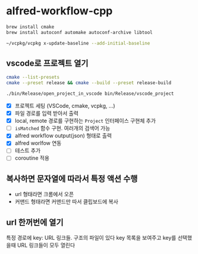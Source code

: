 # alfred-workflow-cpp

```bash
brew install cmake
brew install autoconf automake autoconf-archive libtool

~/vcpkg/vcpkg x-update-baseline --add-initial-baseline
```

## vscode로 프로젝트 열기

```bash
cmake --list-presets
cmake --preset release && cmake --build --preset release-build

./bin/Release/open_project_in_vscode bin/Release/vscode_project
```

* [x] 프로젝트 세팅 (VSCode, cmake, vcpkg, ...)
* [x] 파일 경로를 입력 받아서 출력
* [x] local, remote 경로를 구현하는 `Project` 인터페이스 구현체 추가
* [ ] `isMatched` 함수 구현. 여러개의 검색어 가능
* [x] alfred workflow output(json) 형태로 출력
* [x] alfred worlfow 연동
* [ ] 테스트 추가
* [ ] coroutine 적용

## 복사하면 문자열에 따라서 특정 액션 수행

* url 형태라면 크롬에서 오픈
* 커맨드 형태라면 커맨드만 따서 클립보드에 복사

## url 한꺼번에 열기

특정 경로에 key: URL 링크들. 구조의 파일이 있다
key 목록을 보여주고 key를 선택했을때 URL 링크들이 모두 열린다
